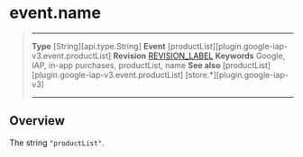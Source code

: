# event.name

> --------------------- ------------------------------------------------------------------------------------------
> __Type__              [String][api.type.String]
> __Event__             [productList][plugin.google-iap-v3.event.productList]
> __Revision__          [REVISION_LABEL](REVISION_URL)
> __Keywords__          Google, IAP, in-app purchases, productList, name
> __See also__			[productList][plugin.google-iap-v3.event.productList]
>						[store.*][plugin.google-iap-v3]
> --------------------- ------------------------------------------------------------------------------------------

## Overview

The string `"productList"`.
